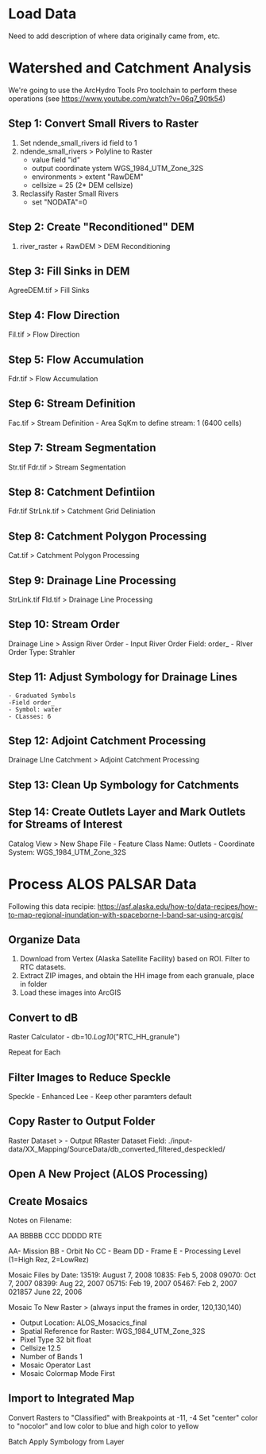 # Load Data
Need to add description of where data originally came from, etc.

# Watershed and Catchment Analysis

We're going to use the ArcHydro Tools Pro toolchain to perform these operations (see https://www.youtube.com/watch?v=06q7_90tk54)

## Step 1: Convert Small Rivers to Raster 
1. Set ndende_small_rivers id field to 1
2. ndende_small_rivers > Polyline to Raster
    - value field "id"
    - output coordinate ystem WGS_1984_UTM_Zone_32S
    - environments > extent "RawDEM"
    - cellsize = 25 (2* DEM cellsize)
3. Reclassify Raster Small Rivers
    - set "NODATA"=0

## Step 2: Create "Reconditioned" DEM

1. river_raster + RawDEM > DEM Reconditioning

## Step 3: Fill Sinks in DEM

AgreeDEM.tif > Fill Sinks

## Step 4: Flow Direction

Fil.tif > Flow Direction

## Step 5: Flow Accumulation

Fdr.tif > Flow Accumulation

## Step 6: Stream Definition

Fac.tif > Stream Definition
    - Area SqKm to define stream: 1 (6400 cells)

## Step 7: Stream Segmentation

Str.tif Fdr.tif > Stream Segmentation

## Step 8: Catchment Defintiion

Fdr.tif StrLnk.tif > Catchment Grid Deliniation

## Step 8: Catchment Polygon Processing

Cat.tif > Catchment Polygon Processing

## Step 9: Drainage Line Processing

StrLink.tif Fld.tif > Drainage Line Processing

## Step 10: Stream Order

Drainage Line > Assign River Order
    - Input River Order Field: order_
    - RIver Order Type: Strahler 

## Step 11: Adjust Symbology for Drainage Lines
    - Graduated Symbols
    -Field order_
    - Symbol: water
    - CLasses: 6

## Step 12: Adjoint Catchment Processing

Drainage LIne Catchment > Adjoint Catchment Processing

## Step 13: Clean Up Symbology for Catchments

## Step 14: Create Outlets Layer and Mark Outlets for Streams of Interest

Catalog View > New Shape File
    - Feature Class Name: Outlets
    - Coordinate System: WGS_1984_UTM_Zone_32S

# Process ALOS PALSAR Data
Following this data recipie:
https://asf.alaska.edu/how-to/data-recipes/how-to-map-regional-inundation-with-spaceborne-l-band-sar-using-arcgis/

## Organize Data
1. Download from Vertex (Alaska Satellite Facility) based on ROI.  Filter to RTC datasets.
2. Extract ZIP images, and obtain the HH image from each granuale, place in folder
3. Load these images into ArcGIS

## Convert to dB
Raster Calculator 
    - db=10.*Log10*("RTC_HH_granule")

Repeat for Each

## Filter Images to Reduce Speckle
Speckle 
    - Enhanced Lee
    - Keep other paramters default

## Copy Raster to Output Folder
Raster Dataset > 
    - Output RRaster Dataset Field:
    ./input-data/XX_Mapping/SourceData/db_converted_filtered_despeckled/

## Open A New Project (ALOS Processing)

## Create Mosaics

Notes on Filename:

AA BBBBB CCC DDDDD RTE

AA- Mission
BB - Orbit No
CC - Beam
DD - Frame
E - Processing Level (1=High Rez, 2=LowRez)

Mosaic Files by Date:
13519: August 7, 2008
10835: Feb 5, 2008
09070: Oct 7, 2007
08399: Aug 22, 2007
05715: Feb 19, 2007
05467: Feb 2, 2007
021857 June 22, 2006

Mosaic To New Raster > 
(always input the frames in order, 120,130,140)
- Output Location: ALOS_Mosacics_final
- Spatial Reference for Raster: WGS_1984_UTM_Zone_32S
- Pixel Type 32 bit float
- Cellsize 12.5
- Number of Bands 1
- Mosaic Operator Last
- Mosaic Colormap Mode First

## Import to Integrated Map

Convert Rasters to "Classified" with Breakpoints at -11, -4
Set "center" color to "nocolor" and low color to blue and high color to yellow

Batch Apply Symbology from Layer
